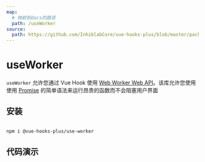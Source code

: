```yaml
---
map:
  # 映射到docs的路径
  path: /useWorker
source:
  path: https://github.com/InhiblabCore/vue-hooks-plus/blob/master/packages/use-worker/src/index.ts
---
```


# useWorker

`useWorker` 允许您通过 Vue Hook 使用 [Web Worker Web API](https://developer.mozilla.org/en-US/docs/Web/API/Web_Workers_API/Using_web_workers)。该库允许您使用使用 [Promise](https://developer.mozilla.org/en-US/docs/Web/JavaScript/Reference/Global_Objects/Promise?retiredLocale=it) 的简单语法来运行昂贵的函数而不会阻塞用户界面

## 安装

```bash

npm i @vue-hooks-plus/use-worker

```

## 代码演示

<demo src="./demo/demo.vue"
  language="vue"
  title="基本用法"
  desc="正常排序会阻塞UI渲染，而worker排序则不会"> </demo>

